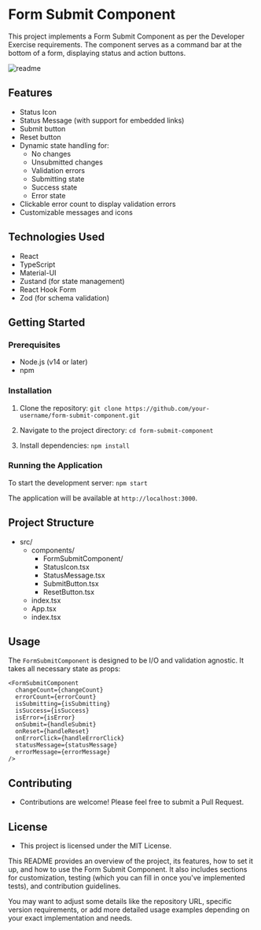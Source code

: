 # Form Submit Component

This project implements a Form Submit Component as per the Developer Exercise requirements. 
The component serves as a command bar at the bottom of a form, displaying status and action buttons.

![readme](https://github.com/Meowmerry/form-submit-component/assets/50789325/ee28a9cd-8a81-4754-ade8-0c5551e18fb9)


## Features

- Status Icon
- Status Message (with support for embedded links)
- Submit button
- Reset button
- Dynamic state handling for:
  - No changes
  - Unsubmitted changes
  - Validation errors
  - Submitting state
  - Success state
  - Error state
- Clickable error count to display validation errors
- Customizable messages and icons

## Technologies Used

- React
- TypeScript
- Material-UI
- Zustand (for state management)
- React Hook Form
- Zod (for schema validation)

## Getting Started

### Prerequisites

- Node.js (v14 or later)
- npm

### Installation

1. Clone the repository:
`git clone https://github.com/your-username/form-submit-component.git`

2. Navigate to the project directory:
`cd form-submit-component`

3. Install dependencies:
`npm install`

### Running the Application

To start the development server:
`npm start`

The application will be available at `http://localhost:3000`.

## Project Structure
- src/
    - components/
        - FormSubmitComponent/
        - StatusIcon.tsx
        - StatusMessage.tsx
        - SubmitButton.tsx
        - ResetButton.tsx
    - index.tsx
    - App.tsx
    - index.tsx


## Usage

The `FormSubmitComponent` is designed to be I/O and validation agnostic. It takes all necessary state as props:

```tsx
<FormSubmitComponent
  changeCount={changeCount}
  errorCount={errorCount}
  isSubmitting={isSubmitting}
  isSuccess={isSuccess}
  isError={isError}
  onSubmit={handleSubmit}
  onReset={handleReset}
  onErrorClick={handleErrorClick}
  statusMessage={statusMessage}
  errorMessage={errorMessage}
/>
```

## Contributing
- Contributions are welcome! Please feel free to submit a Pull Request.

## License
- This project is licensed under the MIT License.

This README provides an overview of the project, its features, how to set it up, and how to use the Form Submit Component. It also includes sections for customization, testing (which you can fill in once you've implemented tests), and contribution guidelines.

You may want to adjust some details like the repository URL, specific version requirements, or add more detailed usage examples depending on your exact implementation and needs.
